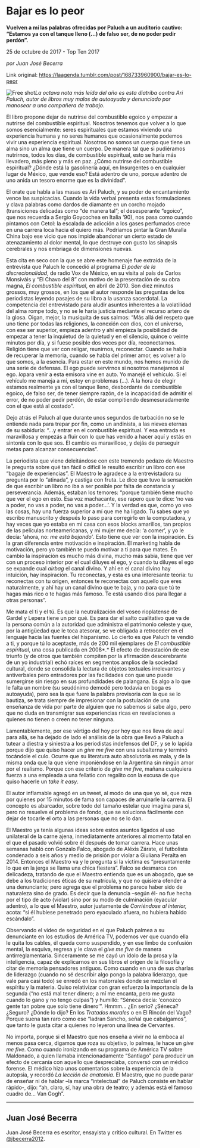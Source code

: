 # Bajar es lo peor

**Vuelven a mí las palabras ofrecidas por Paluch a un auditorio cautivo: “Estamos ya con el
tanque lleno (…) de falso ser, de no
poder pedir perdón”.**

25 de octubre de 2017 - Top Ten 2017

_por Juan José Becerra_

Link original: https://laagenda.tumblr.com/post/168733960900/bajar-es-lo-peor

![Free shot](https://64.media.tumblr.com/c1e6920e72449de835444ebfc1ecfe1b/tumblr_inline_pk0e8smtrL1t6q87u_500.jpg)*La octava nota más leída del año es esta diatriba contra Ari Paluch, autor de libros muy malos de autoayuda y denunciado por manosear a una compañera de trabajo.*

El libro
propone dejar de nutrirse del combustible egoico y empezar a nutrirse
del combustible espiritual. Nosotros tenemos que volver a lo que
somos esencialmente: seres espirituales que estamos viviendo una
experiencia humana y no seres humanos que ocasionalmente podemos
vivir una experiencia espiritual. Nosotros no somos un cuerpo que
tiene un alma sino un alma que tiene un cuerpo. De manera tal que si
pudiéramos nutrirnos, todos los días, de combustible espiritual,
esto se haría más llevadero, más pleno y más en paz. ¿Cómo
nutrirse del combustible espiritual? ¿Dónde está la gasolinería
aquí, en Insurgentes o en cualquier lugar de México, que vende eso?
 Está adentro de uno, porque adentro de uno anida un tesoro enorme
que es la divinidad”. 


El orate que
habla a las masas es Ari Paluch, y su poder de encantamiento vence
las suspicacias. Cuando la vida verbal presenta estas formulaciones y
clava palabras como dardos de diamante en un corcho mojado
(transiciones delicadas como “de manera tal”; el desesperante
“egoico”, que nos recuerda a Sergio Goycochea en Italia ‘90),
nos pasa como cuando pintamos con Cetol: la escalada de adicción a
los gases perfumados crece en una carrera loca hacia el quiero más.
Podríamos pintar la Gran Muralla China bajo ese vicio que nos impide
abandonar un cierto estado de atenazamiento al dolor mental, lo que
destruye con gusto las sinapsis cerebrales y nos embriaga de
dimensiones nuevas.   


Esta cita en
seco con la que se abre este homenaje fue extraída de la entrevista
que Paluch le concedió al programa *El poder
de la discrecionalidad*, de radio Vox de
México, en su visita al país de Carlos Monsiváis y “El Chavo del 8”
con motivo de la presentación de su obra magna, *El
combustible espiritual*, en abril de 2010. Son
diez minutos grossos, muy grossos, en los que el autor responde las
preguntas de los periodistas leyendo pasajes de su libro a la usanza
sacerdotal. La competencia del entrevistado para aludir asuntos
inherentes a la volatilidad del alma rompe todo, y no se le haría
justicia mediante el recurso artero de la glosa. Oigan, mejor, la
musiquita de sus salmos: “Más allá del respeto que uno tiene por
todas las religiones, la conexión con dios, con el universo, con ese
ser superior, empieza adentro y ahí empieza la posibilidad de
empezar a tener la inquietud de la quietud y en el silencio, quince
o veinte minutos por día, y si fuese posible dos veces por día,
reconectarnos. Religión tiene que ver con religar, reunirnos,
reconectar. Cuando se habla de recuperar la memoria, cuando se habla
del primer amor, es volver a lo que somos, a la esencia. Para estar
en este mundo, nos hemos munido de una serie de defensas. El ego
puede servirnos si nosotros manejamos al ego. *Io*para venir a esta emisora vine en auto. Yo
manejé el vehículo. Si el vehículo me maneja a mí, estoy en
problemas (…). A la hora de elegir estamos realmente ya con el
tanque lleno, desbordante de combustible egoico, de falso ser, de
tener siempre razón, de la incapacidad de admitir el error, de no
poder pedir perdón, de estar compitiendo desmesuradamente con el que
está al costado”. 


Dejo atrás
el Paluch al que durante unos segundos de turbación no se le
entiende nada para trepar por fin, como un andinista, a las nieves
eternas de su sabiduría: “…y entrar en el combustible
espiritual. Y esa entrada es maravillosa y empezás a fluir con lo
que has venido a hacer aquí y estás en sintonía con lo que sos. El
cambio es maravilloso, y dejás de perseguir metas para alcanzar
consecuencias”.   


La
periodista que viene deleitándose con este tremendo pedazo de
Maestro le pregunta sobre qué tan fácil o difícil le resultó
escribir un libro con ese “bagaje de experiencias”. El Maestro le
agradece a la entrevistadora su pregunta por lo “atinada”, y
castiga con fruta. Le dice que tuvo la sensación de que escribir un
libro no iba a ser posible por falta de constancia y perseverancia.
Además, estaban los temores: “porque también tiene mucho que ver
el ego en esto. Esa voz machacante, ese rapero que te dice: ‘no vas
a poder, no vas a poder, no vas a poder…’. Y la verdad es que,
como yo veo las cosas, hay una fuerza superior a mí que me ha
ligado. Tu sabes que yo escribo manuscrito y después lo paso para
corregirlo en la computadora, y hay veces que yo estaba en mi casa
con esos blocks amarillos, tan propios de las películas
norteamericanas, y mi mujer me decía: ‘a comer’, y yo le decía:
‘ahora, no: *me está bajando’*.
Esto tiene que ver con la inspiración. Es la gran diferencia entre
motivación e inspiración. El marketing habla de motivación, pero
yo también te puedo motivar a ti para que mates. En cambio la
inspiración es mucho más divina, mucho más sabia, tiene que ver
con un proceso interior por el cual diluyes el ego, y cuando tu
diluyes el ego se expande cual *airbag*
el canal divino. Y ahí en el canal divino hay intuición, hay
inspiración. Tu reconectas, y esta es una interesante teoría: tu 
reconectas con tu origen, entonces te reconectas con aquello que eres
naturalmente, y ahí hay un canal divino que te baja, y no para que
tú te hagas más rico o te hagas más famoso. Te está usando dios
para llegar a otras personas”.     


Me mata el
ti y el tú. Es que la neutralización del voseo rioplatense de
Gardel y Lepera tiene un por qué. Es para dar el salto cualitativo
que va de la persona común a la autoridad que administra el
patrimonio celeste y que, por la antigüedad que le toca atesorar, se
ve obligada a retroceder en el lenguaje hacia las fuentes del
hispanismo. Lo cierto es que Paluch te vendió a ti, y porque tú lo
aceptaste, más de 200 mil ejemplares de *El
combustible espiritual*, una cosa publicada en
2008*.* El efecto de
devastación de ese triunfo (y de otros que también compiten por la
afirmación descerebrante de un yo industrial) echó raíces en
segmentos amplios de la sociedad cultural, donde se consolida la
lectura de objetos textuales irrelevantes y antiverbales pero
entradores por las facilidades con que uno puede sumergirse sin
riesgo en sus profundidades de palangana. Es algo a lo que le falta
un nombre (su seudónimo demodé pero todavía en boga es autoayuda),
pero sea la que fuere la palabra provisoria con la que se lo bautiza,
se trata siempre de impresionar con la postulación de una enseñanza
de vida por parte de alguien que no sabemos si sabe algo, pero que no
duda en transmigrar sus experiencias ricas en revelaciones a quienes
no tienen o creen no tener ninguna.

Lamentablemente,
por ese vértigo del hoy por hoy que nos lleva de aquí para allá,
se ha dejado de lado el análisis de la obra que llevó a Paluch a
tutear a diestra y siniestra a los periodistas indefensos del DF, y
se lo lapida porque dijo que quiso hacer un *give
me five* con una subalterna y terminó
tocándole el culo. Ocurre que su literatura auto absolutoria es
mala, y de la misma onda que la que viene imponiéndose en la
Argentina sin ningún amor por el realismo. Porque con ese criterio
de *give me five*,
mañana cualquiera fuerza a una empleada a una fellatio con regalito
con la excusa de que quiso hacerle un *take it
easy*. 


El autor
inflamable agregó en un tweet, al modo de una que yo sé, que reza
por quienes por 15 minutos de fama son capaces de arruinarle la
carrera. El concepto es abarcador, sobre todo del tamaño estelar que
imagina para sí, pero no resuelve el problema de fondo, que se
soluciona fácilmente con dejar de tocarle el orto a las personas que
no se lo dan.

El Maestro
ya tenía algunas ideas sobre estos asuntos ligados al uso unilateral
de la carne ajena, inmediatamente anteriores al momento fatal en el
que el pasado volvió sobre él después de tomar carrera. Hace unas
semanas habló con Gonzalo Falco, abogado de Aléxis Zárate, el
futbolista condenado a seis años y medio de prisión por violar a
Giuliana Peralta en 2014. Entonces el Maestro va y le pregunta si la
víctima es “presuntamente lo que en la jerga se llama una chica
fiestera”. Falco se desmarca con delicadeza, tratando de que el
Maestro entienda que es un abogado, que se debe a los tradiciones
éticas de su matrícula, y que no quisiera ofender a una
denunciante; pero agrega que el problema no parece haber sido de
naturaleza sino de grado. Es decir que la denuncia –según él- no
fue hecha por el tipo de acto (violar) sino por su modo de
culminación (eyacular adentro), a lo que el Maestro, autor
justamente de *Corriéndose al interior,*
acota: “si él hubiese penetrado pero eyaculado afuera, no hubiera
habido escándalo”.

Observando
el video de seguridad en el que Paluch palmea a su denunciante en los
estudios de América TV, podemos ver que cuando ella le quita los
cables, él queda como suspendido, y en ese limbo de confusión
mental, la esquiva, regresa y le clava el *give
me five* de manera antirreglamentaria.
Sinceramente se me cayó un ídolo de la prosa y la inteligencia,
capaz de explicarnos en sus libros el origen de la filosofía y citar
de memoria pensadores antiguos. Como cuando en una de sus charlas de
liderazgo (cuando no sé describir algo pongo la palabra liderazgo,
que vale para casi todo) se enredó en los matorrales donde se
mezclan el espíritu y la materia. Quiso relativizar con gran
esfuerzo la importancia de la segunda (“no está mal tener dinero;
a mí me encanta, pero me gusta cuando lo gano y no tengo culpas”)
y humilló: “Séneca decía: ‘conozco gente tan pobre que solo
tiene dinero’”. Hmmm… ¿En serio? ¿Séneca? ¿Seguro? ¿Dónde
lo dijo? En los *Tratados morales*
o en El Rincón del Vago? Porque suena tan raro como ese “ladran
Sancho, señal que cabalgamos”, que tanto le gusta citar a quienes
no leyeron una línea de Cervantes.

No importa,
porque si el Maestro que nos enseña a vivir no la emboca al menos
pasa cerca, digamos que roza su objetivo, lo palmea, le hace un *give
me five*. Como cuando ironizando en su
programa de América TV sobre Maldonado, a quien llamaba
intencionadamente “Santiago” para producir un efecto de cercanía
con aquello que despreciaba, conversó con un médico forense. El
médico hizo unos comentarios sobre la experiencia de la autopsia, y
recordó *La lección de anatomía*.
El Maestro, que no puede parar de enseñar ni de hablar –la marca
“intelectual” de Paluch consiste en hablar rápido-, dijo: “ah,
claro, sí, hay una obra de teatro; y además está el famoso cuadro
de… Van Gogh”.  



---

Juan José Becerra
-----------------

 Juan José Becerra es escritor, ensayista y crítico cultural. En Twitter es  [@jbecerra2012](https://twitter.com/jbecerra2012?lang=es). 


